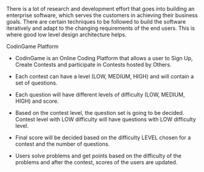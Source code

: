 There is a lot of research and development effort that goes into building an enterprise software, which serves the customers in achieving their business goals. There are certain techniques to be followed to build the software iteratively and adapt to the changing requirements of the end users. This is where good low level design architecture helps. 

CodinGame Platform

- CodinGame is an Online Coding Platform that allows a user to Sign Up, Create Contests and participate in Contests hosted by Others.

- Each contest can have a level (LOW, MEDIUM, HIGH) and will contain a set of questions.

- Each question will have different levels of difficulty (LOW, MEDIUM, HIGH) and score.

- Based on the contest level, the question set is going to be decided. Contest level with LOW difficulty will have questions with LOW difficulty level.

- Final score will be decided based on the difficulty LEVEL chosen for a contest and the number of questions.

- Users solve problems and get points based on the difficulty of the problems and after the contest, scores of the users are updated.

  
